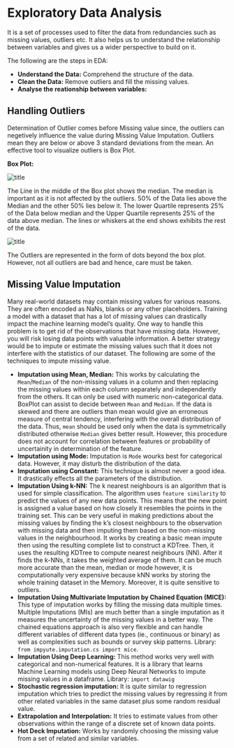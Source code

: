 # Exploratory Data Analysis

It is a set of processes used to filter the data from redundancies such as missing values, outliers etc. It also helps us to understand the relationship between variables and gives us a wider perspective to build on it.

The following are the steps in EDA:

* **Understand the Data:** Comprehend the structure of the data.
* **Clean the Data:** Remove outliers and fill the missing values.
* **Analyse the reationship between variables:**

## Handling Outliers

Determination of Outlier comes before Missing value since, the outliers can negetively influence the value during Missing Value Imputation. Outliers mean they are below or above 3 standard deviations from the mean. An effective tool to visualize outliers is Box Plot.

**Box Plot:**

![title](https://www.isixsigma.com/wp-content/uploads/2018/11/basic_box_plot-400x190.png)

The Line in the middle of the Box plot shows the median. The median is important as it is not affected by the outliers. 50% of the Data lies above the Median and the other 50% lies below it. The lower Quartile represents 25% of the Data below median and the Upper Quartile represents 25% of the data above median. The lines or whiskers at the end shows exhibits the rest of the data.

![title](https://www.itl.nist.gov/div898/handbook/eda/gif/boxplot0.gif)

The Outliers are represented in the form of dots beyond the box plot. However, not all outliers are bad and hence, care must be taken.

## Missing Value Imputation

Many real-world datasets may contain missing values for various reasons. They are often encoded as NaNs, blanks or any other placeholders. Training a model with a dataset that has a lot of missing values can drastically impact the machine learning model’s quality. One way to handle this problem is to get rid of the observations that have missing data. However, you will risk losing data points with valuable information. A better strategy would be to impute or estimate the missing values such that it does not interfere with the statistics of our dataset. The following are some of the techniques to impute missing value.

* **Imputation using Mean, Median:** This works by calculating the `Mean`/`Median` of the non-missing values in a column and then replacing the missing values within each column separately and independently from the others. It can only be used with numeric non-categorical data. BoxPlot can assist to decide between `Mean` and `Median`. If the data is skewed and there are outliers than mean would give an erroneous measure of central tendency, interfering with the overall distribution of the data. Thus, `mean` should be used only when the data is symmetrically distributed otherwise `Median` gives better result. However, this procedure does not account for correlation between features or probability of uncertainity in determination of the feature.
* **Imputation using Mode:** Imputation is `Mode` wourks best for categorical data. However, it may disturb the distribution of the data.
* **Imputation using Constant:** This technique is almost never a good idea. It drastically effects all the parameters of the distribution.
* **Imputation Using k-NN:** The k nearest neighbours is an algorithm that is used for simple classification. The algorithm uses `feature similarity` to predict the values of any new data points. This means that the new point is assigned a value based on how closely it resembles the points in the training set. This can be very useful in making predictions about the missing values by finding the k’s closest neighbours to the observation with missing data and then imputing them based on the non-missing values in the neighbourhood. It works by creating a basic mean impute then using the resulting complete list to construct a KDTree. Then, it uses the resulting KDTree to compute nearest neighbours (NN). After it finds the k-NNs, it takes the weighted average of them. It can be much more accurate than the mean, median or mode however, it is computationally very expensive because kNN works by storing the whole training dataset in the Memory. Moreover, it is quite sensitive to outliers.
* **Imputation Using Multivariate Imputation by Chained Equation (MICE):** This type of imputation works by filling the missing data multiple times. Multiple Imputations (MIs) are much better than a single imputation as it measures the uncertainty of the missing values in a better way. The chained equations approach is also very flexible and can handle different variables of different data types (ie., continuous or binary) as well as complexities such as bounds or survey skip patterns. Library: `from impyute.imputation.cs import mice`.
* **Imputation Using Deep Learning:** This method works very well with categorical and non-numerical features. It is a library that learns Machine Learning models using Deep Neural Networks to impute missing values in a dataframe. Library: `import datawig`
* **Stochastic regression imputation:** It is quite similar to regression imputation which tries to predict the missing values by regressing it from other related variables in the same dataset plus some random residual value.
* **Extrapolation and Interpolation:** It tries to estimate values from other observations within the range of a discrete set of known data points.
* **Hot Deck Imputation:** Works by randomly choosing the missing value from a set of related and similar variables.